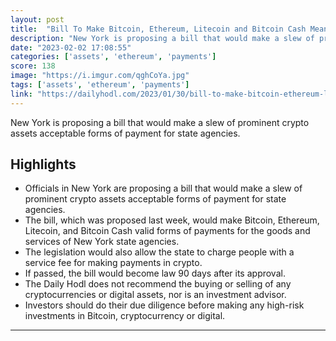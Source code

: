 ```yaml
---
layout: post
title:  "Bill To Make Bitcoin, Ethereum, Litecoin and Bitcoin Cash Means of Payments for State Agencies Hits New York."
description: "New York is proposing a bill that would make a slew of prominent crypto assets acceptable forms of payment for state agencies."
date: "2023-02-02 17:08:55"
categories: ['assets', 'ethereum', 'payments']
score: 138
image: "https://i.imgur.com/qghCoYa.jpg"
tags: ['assets', 'ethereum', 'payments']
link: "https://dailyhodl.com/2023/01/30/bill-to-make-bitcoin-ethereum-litecoin-and-bitcoin-cash-means-of-payments-for-state-agencies-hits-new-york/"
---
```


New York is proposing a bill that would make a slew of prominent crypto assets acceptable forms of payment for state agencies.

## Highlights

- Officials in New York are proposing a bill that would make a slew of prominent crypto assets acceptable forms of payment for state agencies.
- The bill, which was proposed last week, would make Bitcoin, Ethereum, Litecoin, and Bitcoin Cash valid forms of payments for the goods and services of New York state agencies.
- The legislation would also allow the state to charge people with a service fee for making payments in crypto.
- If passed, the bill would become law 90 days after its approval.
- The Daily Hodl does not recommend the buying or selling of any cryptocurrencies or digital assets, nor is an investment advisor.
- Investors should do their due diligence before making any high-risk investments in Bitcoin, cryptocurrency or digital.

---
